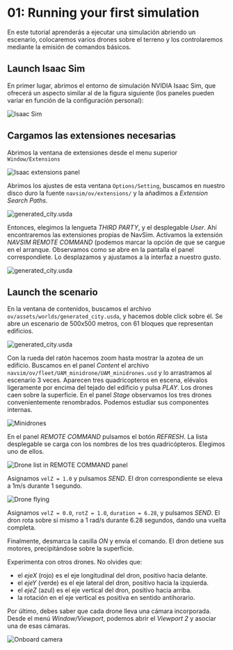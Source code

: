 # 01: Running your first simulation

En este tutorial aprenderás a ejecutar una simulación abriendo un escenario, 
colocaremos varios drones sobre el terreno y los controlaremos mediante la emisión de comandos básicos.

## Launch Isaac Sim

En primer lugar, abrimos el entorno de simulación NVIDIA Isaac Sim, que ofrecerá un aspecto similar al de la figura siguiente 
(los paneles pueden variar en función de la configuración personal):

![Isaac Sim](./img/isaac_sim.png)



## Cargamos las extensiones necesarias

Abrimos la ventana de extensiones desde el menu superior `Window/Extensions`

![Isaac extensions panel](./img/extensions.png)

Abrimos los ajustes de esta ventana `Options/Setting`, 
buscamos en nuestro disco duro la fuente `navsim/ov/extensions/` y la añadimos a *Extension Search Paths*.

![generated_city.usda](./img/ov_extensions.png)


Entonces, elegimos la lengueta *THIRD PARTY*, y el desplegable *User*. 
Ahí encontraremos las extensiones propias de NavSim. 
Activamos la extensión *NAVSIM REMOTE COMMAND* (podemos marcar la opción de que se cargue en el arranque.
Observamos como se abre en la pantalla el panel correspondiete.
Lo desplazamos y ajustamos a la interfaz a nuestro gusto.

![generated_city.usda](./img/ext_remote_command.png)


## Launch the scenario


En la ventana de contenidos, buscamos el archivo `ov/assets/worlds/generated_city.usda`, y hacemos doble click sobre él. 
Se abre un escenario de 500x500 metros, con 61 bloques que representan edificios.

![generated_city.usda](./img/generated_city.png)


Con la rueda del ratón hacemos zoom hasta mostrar la azotea de un edificio.
Buscamos en el panel *Content* el archivo `navsim/ov/fleet/UAM_minidrone/UAM_minidrones.usd` y lo arrastramos al escenario 3 veces.
Aparecen tres quadricopteros en escena, elévalos ligeramente por encima del tejado del edificio y pulsa *PLAY*. Los drones caen sobre la superficie.
En el panel *Stage* observamos los tres drones convenientemente renombrados. Podemos estudiar sus componentes internas.


![Minidrones](./img/minidrones.png)


En el panel *REMOTE COMMAND* pulsamos el botón *REFRESH*.
La lista desplegable se carga con los nombres de los tres quadricópteros.
Elegimos uno de ellos.

![Drone list in REMOTE COMMAND panel](./img/remote_cmd_drone_list.png)


Asignamos `velZ = 1.0` y pulsamos *SEND*. El dron correspondiente se eleva a 1m/s durante 1 segundo.

![Drone flying](./img/drone_flying.png)


Asignamos `velZ = 0.0`, `rotZ = 1.0`, `duration = 6.28`,  y pulsamos *SEND*. 
El dron rota sobre sí mismo a 1 rad/s durante 6.28 segundos, dando una vuelta completa.

Finalmente, desmarca la casilla *ON* y envía el comando. El dron detiene sus motores, precipitándose sobre la superficie.

Experimenta con otros drones. No olvides que:
- el *ejeX* (rojo) es el eje longitudinal del dron, positivo hacia delante.
- el *ejeY* (verde) es el eje lateral del dron, positivo hacia la izquierda.
- el *ejeZ* (azul) es el eje vertical del dron, positivo hacia arriba.
- la rotación en el eje vertical es positiva en sentido antihorario.

Por último, debes saber que cada drone lleva una cámara incorporada. 
Desde el menú *Window/Viewport*, podemos abrir el *Viewport 2* y asociar una de esas cámaras.

![Onboard camera](./img/onboard_cam.png)



